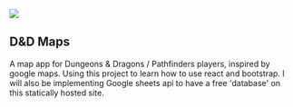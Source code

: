 ![](https://lh3.googleusercontent.com/RSKyW1gNYO1h1WwpSJSsQE_1ORTFzIVHreotFBrOhJA9o_52KVI_hhX6Y6vU8nG9iKqSZxT20Sl7mPi3X2b89rgvB_OKXbiEdQkfo7okCfTrTTGz66qeuPwpzWeEncQfG3t1Fvpvh8mQ_BU6om1K4blCbT-rIK1AfLuoMzjsDCSF_vy1cDggTaHskYhIRjJjfj1KsgsGUkWnkrMzc0-GxLAjJZp_yxxPnVtXu5Ai2x4qwAw_uTKQzfMnOY8Q2QHVsuV25O9dIiXrKDJ9PmFI5K3Z_A3sfkZjywpManrJipziYjdBIAGuw0Aof5OzyhZMsvXFLxIxypZ5lBIB_DAjtVXU9YFXbgl6TY-v1fUE7N68Da_YxNKsQrNKlESYNde-2xhGGoQ24MTpS_4yTpQG_SIqr55XTGEQGv-Ogs7j4bpQ_S6sLrP1_KnKWfJ6MV9mKoBs1rbLLfv2_Ie3UB_jNZEvr0ErfQyimKjZbsWkshU0FTiad2pZLRPuqymAJx-dAu7G-oT_GIaQHL6Dk7fK7uNAU3ox57AeTatKCjKhbOlZnYzFekdzwifRXTDUyZVi_yVUcbnv2NXyK5Ho6I4KJpnQUCZ4uyIdu77ABQ0nhlSjir812DJDG2VKGPO-2dFX88kzsyTMLQYThxnJtUSJjRG_=w1280-h640-no)

## D&D Maps

A map app for Dungeons & Dragons / Pathfinders players, inspired by google maps. Using this project to learn how to use react and bootstrap. I will also be implementing Google sheets api to have a free 'database' on this statically hosted site.
